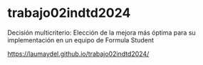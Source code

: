 # trabajo02indtd2024
Decisión multicriterio: Elección de la mejora más óptima para su implementación en un equipo de Formula Student


https://laumaydel.github.io/trabajo02indtd2024/ 
